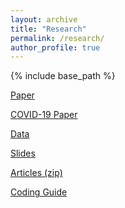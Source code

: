 ```yaml
---
layout: archive
title: "Research"
permalink: /research/
author_profile: true
---
```


{% include base_path %}

<a href="https://stockjumpswebsite.github.io/stockjumps/files/BBDS_BigJumps.pdf" target="_blank">Paper</a> 

<a href="https://stockjumpswebsite.github.io/stockjumps/files/COVIDMarketReaction.pdf" target="_blank">COVID-19 Paper</a> 

<a href="https://docs.google.com/spreadsheets/d/1BtWwJ-DSvbxsfPoDShWBvEgVbbt65C1g5qiDQST4Sic/edit#gid=1174245246" target="_blank">Data</a> 

<a href="https://stockjumpswebsite.github.io/stockjumps/files/slidespdf.pdf" target="_blank">Slides</a> 

<a href="https://www.dropbox.com/s/sgq7t10c6dboiwc/WSJ_final.zip?dl=0">Articles (zip)</a>

<a href="https://stockjumpswebsite.github.io/stockjumps/files/coding_guide_pdf.pdf" target="_blank">Coding Guide</a>
